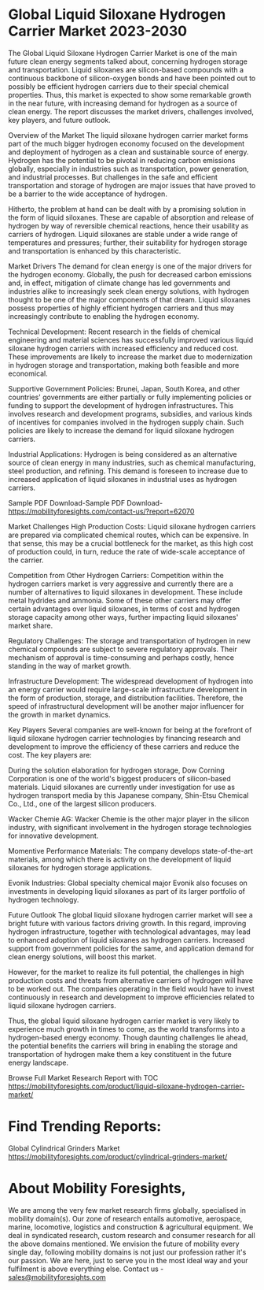 # Global Liquid Siloxane Hydrogen Carrier Market 2023-2030
The Global Liquid Siloxane Hydrogen Carrier Market is one of the main future clean energy segments talked about, concerning hydrogen storage and transportation. Liquid siloxanes are silicon-based compounds with a continuous backbone of silicon-oxygen bonds and have been pointed out to possibly be efficient hydrogen carriers due to their special chemical properties. Thus, this market is expected to show some remarkable growth in the near future, with increasing demand for hydrogen as a source of clean energy. The report discusses the market drivers, challenges involved, key players, and future outlook.

Overview of the Market
The liquid siloxane hydrogen carrier market forms part of the much bigger hydrogen economy focused on the development and deployment of hydrogen as a clean and sustainable source of energy. Hydrogen has the potential to be pivotal in reducing carbon emissions globally, especially in industries such as transportation, power generation, and industrial processes. But challenges in the safe and efficient transportation and storage of hydrogen are major issues that have proved to be a barrier to the wide acceptance of hydrogen.

Hitherto, the problem at hand can be dealt with by a promising solution in the form of liquid siloxanes. These are capable of absorption and release of hydrogen by way of reversible chemical reactions, hence their usability as carriers of hydrogen. Liquid siloxanes are stable under a wide range of temperatures and pressures; further, their suitability for hydrogen storage and transportation is enhanced by this characteristic.

Market Drivers
The demand for clean energy is one of the major drivers for the hydrogen economy. Globally, the push for decreased carbon emissions and, in effect, mitigation of climate change has led governments and industries alike to increasingly seek clean energy solutions, with hydrogen thought to be one of the major components of that dream. Liquid siloxanes possess properties of highly efficient hydrogen carriers and thus may increasingly contribute to enabling the hydrogen economy.

Technical Development: Recent research in the fields of chemical engineering and material sciences has successfully improved various liquid siloxane hydrogen carriers with increased efficiency and reduced cost. These improvements are likely to increase the market due to modernization in hydrogen storage and transportation, making both feasible and more economical.

Supportive Government Policies: Brunei, Japan, South Korea, and other countries' governments are either partially or fully implementing policies or funding to support the development of hydrogen infrastructures. This involves research and development programs, subsidies, and various kinds of incentives for companies involved in the hydrogen supply chain. Such policies are likely to increase the demand for liquid siloxane hydrogen carriers.

Industrial Applications: Hydrogen is being considered as an alternative source of clean energy in many industries, such as chemical manufacturing, steel production, and refining. This demand is foreseen to increase due to increased application of liquid siloxanes in industrial uses as hydrogen carriers.

Sample PDF Download-Sample PDF Download- https://mobilityforesights.com/contact-us/?report=62070

Market Challenges
High Production Costs: Liquid siloxane hydrogen carriers are prepared via complicated chemical routes, which can be expensive. In that sense, this may be a crucial bottleneck for the market, as this high cost of production could, in turn, reduce the rate of wide-scale acceptance of the carrier.

Competition from Other Hydrogen Carriers: Competition within the hydrogen carriers market is very aggressive and currently there are a number of alternatives to liquid siloxanes in development. These include metal hydrides and ammonia. Some of these other carriers may offer certain advantages over liquid siloxanes, in terms of cost and hydrogen storage capacity among other ways, further impacting liquid siloxanes' market share.

Regulatory Challenges: The storage and transportation of hydrogen in new chemical compounds are subject to severe regulatory approvals. Their mechanism of approval is time-consuming and perhaps costly, hence standing in the way of market growth.

Infrastructure Development: The widespread development of hydrogen into an energy carrier would require large-scale infrastructure development in the form of production, storage, and distribution facilities. Therefore, the speed of infrastructural development will be another major influencer for the growth in market dynamics.

Key Players
Several companies are well-known for being at the forefront of liquid siloxane hydrogen carrier technologies by financing research and development to improve the efficiency of these carriers and reduce the cost. The key players are:

During the solution elaboration for hydrogen storage, Dow Corning Corporation is one of the world's biggest producers of silicon-based materials. Liquid siloxanes are currently under investigation for use as hydrogen transport media by this Japanese company, Shin-Etsu Chemical Co., Ltd., one of the largest silicon producers.

Wacker Chemie AG: Wacker Chemie is the other major player in the silicon industry, with significant involvement in the hydrogen storage technologies for innovative development.

Momentive Performance Materials: The company develops state-of-the-art materials, among which there is activity on the development of liquid siloxanes for hydrogen storage applications.

Evonik Industries: Global specialty chemical major Evonik also focuses on investments in developing liquid siloxanes as part of its larger portfolio of hydrogen technology.

Future Outlook
The global liquid siloxane hydrogen carrier market will see a bright future with various factors driving growth. In this regard, improving hydrogen infrastructure, together with technological advantages, may lead to enhanced adoption of liquid siloxanes as hydrogen carriers. Increased support from government policies for the same, and application demand for clean energy solutions, will boost this market.

However, for the market to realize its full potential, the challenges in high production costs and threats from alternative carriers of hydrogen will have to be worked out. The companies operating in the field would have to invest continuously in research and development to improve efficiencies related to liquid siloxane hydrogen carriers.

Thus, the global liquid siloxane hydrogen carrier market is very likely to experience much growth in times to come, as the world transforms into a hydrogen-based energy economy. Though daunting challenges lie ahead, the potential benefits the carriers will bring in enabling the storage and transportation of hydrogen make them a key constituent in the future energy landscape.




Browse Full Market Research Report with TOC
https://mobilityforesights.com/product/liquid-siloxane-hydrogen-carrier-market/



# Find Trending Reports:
Global Cylindrical Grinders Market https://mobilityforesights.com/product/cylindrical-grinders-market/



# About Mobility Foresights,
We are among the very few market research firms globally, specialised in mobility domain(s). Our zone of research entails automotive, aerospace, marine, locomotive, logistics and construction & agricultural equipment. We deal in syndicated research, custom research and consumer research for all the above domains mentioned.
We envision the future of mobility every single day, following mobility domains is not just our profession rather it's our passion. We are here, just to serve you in the most ideal way and your fulfilment is above everything else. Contact us -  sales@mobilityforesights.com 




